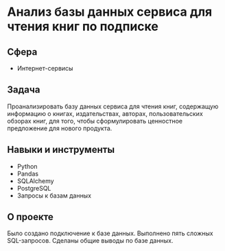 # Анализ базы данных сервиса для чтения книг по подписке

## Сфера
- Интернет-сервисы

## Задача
Проанализировать базу данных сервиса для чтения книг, содержащую информацию о книгах, издательствах, авторах, пользовательских обзорах книг, для того, чтобы сформулировать ценностное предложение для нового продукта.

## Навыки и инструменты
- Python
- Pandas
- SQLAlchemy
- PostgreSQL
- Запросы к базам данных

## О проекте
Было создано подключение к базе данных. Выполнено пять сложных SQL-запросов. Сделаны общие выводы по базе данных.
